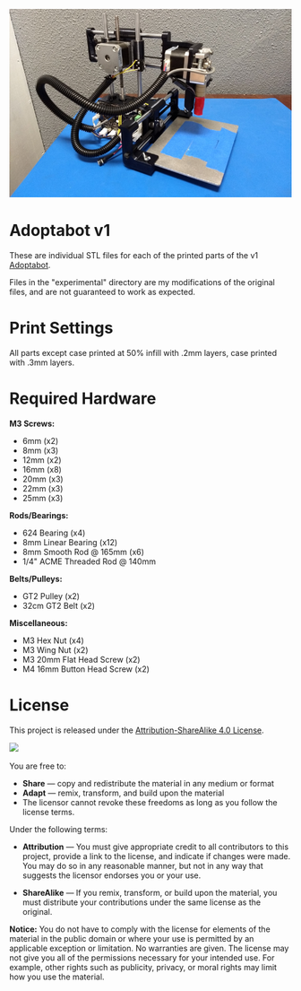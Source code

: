 ![assembled](assembled.jpg)
# Adoptabot v1
These are individual STL files for each of the printed parts of the v1 [Adoptabot](www.adoptabot.com).

Files in the "experimental" directory are my modifications of the original files, and are not guaranteed to work as expected.

# Print Settings
All parts except case printed at 50% infill with .2mm layers, case printed with .3mm layers.

# Required Hardware

**M3 Screws:**
* 6mm   (x2)
* 8mm   (x3)
* 12mm  (x2)
* 16mm  (x8)
* 20mm  (x3)
* 22mm  (x3)
* 25mm  (x3)

**Rods/Bearings:**
* 624 Bearing (x4)
* 8mm Linear Bearing (x12)
* 8mm Smooth Rod @ 165mm (x6)
* 1/4" ACME Threaded Rod @ 140mm

**Belts/Pulleys:**
* GT2 Pulley (x2)
* 32cm GT2 Belt (x2)

**Miscellaneous:**
* M3 Hex Nut (x4)
* M3 Wing Nut (x2)
* M3 20mm Flat Head Screw (x2)
* M4 16mm Button Head Screw (x2)

# License
This project is released under the [Attribution-ShareAlike 4.0 License](https://creativecommons.org/licenses/by-sa/4.0/).

![](https://mirrors.creativecommons.org/presskit/buttons/88x31/png/by-sa.png)

You are free to:

* **Share** — copy and redistribute the material in any medium or format
* **Adapt** — remix, transform, and build upon the material
* The licensor cannot revoke these freedoms as long as you follow the license terms.

Under the following terms:

* **Attribution** — You must give appropriate credit to all contributors to this project, provide a link to the license, and indicate if changes were made. You may do so in any reasonable manner, but not in any way that suggests the licensor endorses you or your use.

* **ShareAlike** — If you remix, transform, or build upon the material, you must distribute your contributions under the same license as the original.

**Notice:** You do not have to comply with the license for elements of the material in the public domain or where your use is permitted by an applicable exception or limitation.
No warranties are given. The license may not give you all of the permissions necessary for your intended use. For example, other rights such as publicity, privacy, or moral rights may limit how you use the material.
